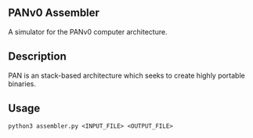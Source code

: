 ## PANv0 Assembler
A simulator for the PANv0 computer architecture.

## Description
PAN is an stack-based architecture which seeks to create highly portable binaries. 

## Usage
```
python3 assembler.py <INPUT_FILE> <OUTPUT_FILE>
```
